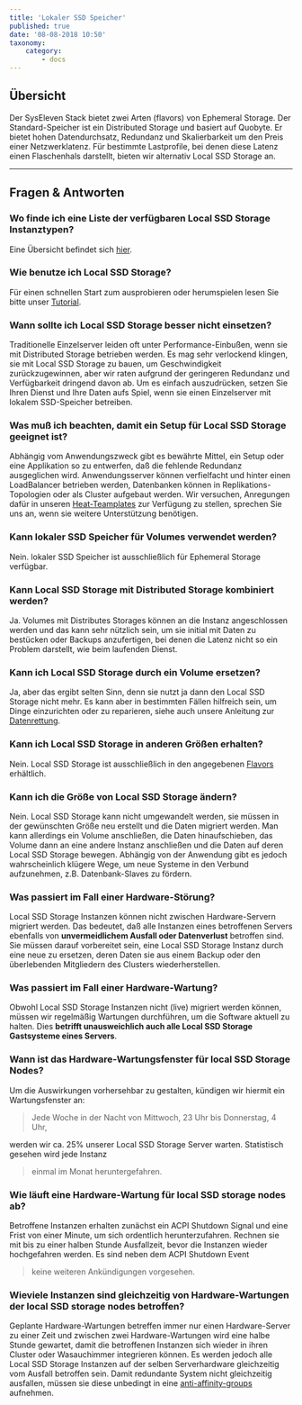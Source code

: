 ```yaml
---
title: 'Lokaler SSD Speicher'
published: true
date: '08-08-2018 10:50'
taxonomy:
    category:
        - docs
---
```


## Übersicht

Der SysEleven Stack bietet zwei Arten (flavors) von Ephemeral Storage. Der Standard-Speicher ist ein Distributed Storage und basiert auf Quobyte. Er bietet hohen Datendurchsatz, Redundanz und Skalierbarkeit um den Preis einer Netzwerklatenz. Für bestimmte Lastprofile, bei denen diese Latenz einen Flaschenhals darstellt, bieten wir alternativ Local SSD Storage an.

---

## Fragen & Antworten

### Wo finde ich eine Liste der verfügbaren Local SSD Storage Instanztypen?

Eine Übersicht befindet sich [hier](../../04.Reference/03.compute/docs.de.md).

### Wie benutze ich Local SSD Storage?

Für einen schnellen Start zum ausprobieren oder herumspielen lesen Sie bitte unser [Tutorial](../../02.Tutorials/08.local-storage/docs.de.md).

### Wann sollte ich Local SSD Storage besser nicht einsetzen?

Traditionelle Einzelserver leiden oft unter Performance-Einbußen, wenn sie mit Distributed Storage betrieben werden. Es mag sehr verlockend klingen, sie mit Local SSD Storage zu bauen, um Geschwindigkeit zurückzugewinnen, aber wir raten aufgrund der geringeren Redundanz und Verfügbarkeit dringend davon ab. Um es einfach auszudrücken, setzen Sie Ihren Dienst und Ihre Daten aufs Spiel, wenn sie einen Einzelserver mit lokalem SSD-Speicher betreiben.

### Was muß ich beachten, damit ein Setup für Local SSD Storage geeignet ist?

Abhängig vom Anwendungszweck gibt es bewährte Mittel, ein Setup oder eine Applikation so zu entwerfen, daß die fehlende Redundanz ausgeglichen wird. Anwendungsserver können verfielfacht und hinter einen LoadBalancer betrieben werden, Datenbanken können in Replikations-Topologien oder als Cluster aufgebaut werden. Wir versuchen, Anregungen dafür in unseren [Heat-Teamplates](https://github.com/syseleven/heat-examples) zur Verfügung zu stellen, sprechen Sie uns an, wenn sie weitere Unterstützung benötigen.

### Kann lokaler SSD Speicher für Volumes verwendet werden?

Nein. lokaler SSD Speicher ist ausschließlich für Ephemeral Storage verfügbar.

### Kann Local SSD Storage mit Distributed Storage kombiniert werden?

Ja. Volumes mit Distributes Storages können an die Instanz angeschlossen werden und das kann sehr nützlich sein, um sie initial mit Daten zu bestücken oder Backups anzufertigen, bei denen die Latenz nicht so ein Problem darstellt, wie beim laufenden Dienst.

### Kann ich Local SSD Storage durch ein Volume ersetzen?

Ja, aber das ergibt selten Sinn, denn sie nutzt ja dann den Local SSD Storage nicht mehr. Es kann aber in bestimmten Fällen hilfreich sein, um Dinge einzurichten oder zu reparieren, siehe auch unsere Anleitung zur [Datenrettung](../../03.Howtos/05.nova-rescue-mode/docs.de.md).

### Kann ich Local SSD Storage in anderen Größen erhalten?

Nein. Local SSD Storage ist ausschließlich in den angegebenen [Flavors](../../04.Reference/03.compute/docs.de.md) erhältlich.

### Kann ich die Größe von Local SSD Storage ändern?

Nein. Local SSD Storage kann nicht umgewandelt werden, sie müssen in der gewünschten Größe neu erstellt und die Daten migriert werden.
Man kann allerdings ein Volume anschließen, die Daten hinaufschieben, das Volume dann an eine andere Instanz anschließen und die Daten auf deren Local SSD Storage bewegen.
Abhängig von der Anwendung gibt es jedoch wahrscheinlich klügere Wege, um neue Systeme in den Verbund aufzunehmen, z.B. Datenbank-Slaves zu fördern.

### Was passiert im Fall einer Hardware-Störung?

Local SSD Storage Instanzen können nicht zwischen Hardware-Servern migriert werden. Das bedeutet, daß alle Instanzen eines betroffenen Servers ebenfalls von **unvermeidlichem Ausfall oder Datenverlust** betroffen sind.
Sie müssen darauf vorbereitet sein, eine Local SSD Storage Instanz durch eine neue zu ersetzen, deren Daten sie aus einem Backup oder den überlebenden Mitgliedern des Clusters wiederherstellen.

### Was passiert im Fall einer Hardware-Wartung?

Obwohl Local SSD Storage Instanzen nicht (live) migriert werden können, müssen wir regelmäßig Wartungen durchführen, um die Software aktuell zu halten. Dies **betrifft unausweichlich auch alle Local SSD Storage Gastsysteme eines Servers**.

### Wann ist das Hardware-Wartungsfenster für local SSD Storage Nodes?

Um die Auswirkungen vorhersehbar zu gestalten, kündigen wir hiermit ein Wartungsfenster an:

> Jede Woche in der Nacht von Mittwoch, 23 Uhr bis Donnerstag, 4 Uhr,

werden wir ca. 25% unserer Local SSD Storage Server warten. Statistisch gesehen wird jede Instanz

> einmal im Monat heruntergefahren.

### Wie läuft eine Hardware-Wartung für local SSD storage nodes ab?

Betroffene Instanzen erhalten zunächst ein ACPI Shutdown Signal und eine Frist von einer Minute, um sich ordentlich herunterzufahren. Rechnen sie mit bis zu einer halben Stunde Ausfallzeit, bevor die Instanzen wieder hochgefahren werden. Es sind neben dem ACPI Shutdown Event

> keine weiteren Ankündigungen vorgesehen.

### Wieviele Instanzen sind gleichzeitig von Hardware-Wartungen der local SSD storage nodes betroffen?

Geplante Hardware-Wartungen betreffen immer nur einen Hardware-Server zu einer Zeit und zwischen zwei Hardware-Wartungen wird eine halbe Stunde gewartet, damit die betroffenen Instanzen sich wieder in ihren Cluster oder Wasauchimmer integrieren können. Es werden jedoch alle Local SSD Storage Instanzen auf der selben Serverhardware gleichzeitig vom Ausfall betroffen sein. Damit redundante System nicht gleichzeitig ausfallen, müssen sie diese unbedingt in eine [anti-affinity-groups](../../02.Tutorials/07.affinity/docs.de.md) aufnehmen.

